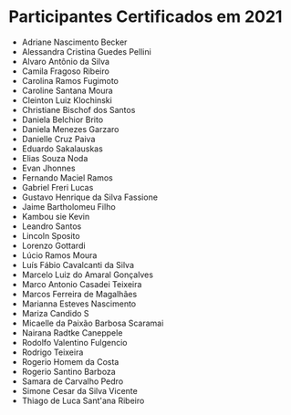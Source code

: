 # Participantes Certificados em 2021

- Adriane Nascimento Becker
- Alessandra Cristina Guedes Pellini
- Alvaro Antônio da Silva
- Camila Fragoso Ribeiro
- Carolina Ramos Fugimoto
- Caroline Santana Moura
- Cleinton Luiz Klochinski
- Christiane Bischof dos Santos
- Daniela Belchior Brito
- Daniela Menezes Garzaro
- Danielle Cruz Paiva
- Eduardo Sakalauskas
- Elias Souza Noda
- Evan Jhonnes
- Fernando Maciel Ramos
- Gabriel Freri Lucas
- Gustavo Henrique da Silva Fassione
- Jaime Bartholomeu Filho
- Kambou sie Kevin
- Leandro Santos
- Lincoln Sposito
- Lorenzo Gottardi
- Lúcio Ramos Moura
- Luís Fábio Cavalcanti da Silva
- Marcelo Luiz do Amaral Gonçalves
- Marco Antonio Casadei Teixeira
- Marcos Ferreira de Magalhães
- Marianna Esteves Nascimento
- Mariza Candido S
- Micaelle da Paixão Barbosa Scaramai
- Nairana Radtke Caneppele
- Rodolfo Valentino Fulgencio
- Rodrigo Teixeira
- Rogerio Homem da Costa
- Rogerio Santino Barboza
- Samara de Carvalho Pedro
- Simone Cesar da Silva Vicente
- Thiago de Luca Sant'ana Ribeiro
